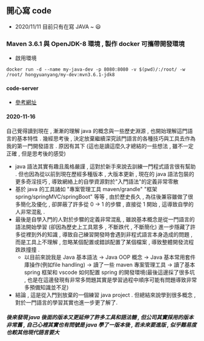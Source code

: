 ## 開心寫 code
- 2020/11/11 目前只有在寫 JAVA ~ :smiley:

### Maven 3.6.1 與 OpenJDK-8 環境 , 製作 docker 可攜帶開發環境
- 啟用環境
```
docker run -d --name my-java-dev -p 8080:8080 -v $(pwd)/:/root/ -w /root/ hongyuanyang/my-dev:mvn3.6.1-jdk8
```
#### code-server
- [參考網址](https://github.com/cdr/code-server)

#### 2020-11-16
自己覺得讀到現在 , 漸漸的理解 java 的概念與一些歷史淵源 , 也開始理解這門語言的基本特性 . 
幾經思考後 , 決定放棄繼續深究該門語言的各種技巧與工具去作為我的第一門開發語言 .
原因有其下 (這也是讀這麼久才總結的一些想法 , 雖不一定正確 , 但是思考後的感受)
- java 語法其實有趣且風格嚴謹 , 這對於新手來說去訓練一門程式語言很有幫助 . 但也因為從以前到現在歷經多種版本 , 大版本更新 , 現在的 java 語法包裝的更多奇淫技巧 , 導致網絡上的自學資源對於"入門語法"的定義非常零散
- 基於 java 的工具諸如 "專案管理工具 maven/grandle" "框架 spring/springMVC/springBoot" 等等 , 由於歷史長久 , 為往後兼容雖做了很多簡化及優化 , 卻屏蔽了許多從 0 -> 1 的步驟 , 直接從 1 開始 , 這導致自學的人非常混亂 .
- 最後是自學入門的人對於步驟的定義非常混亂 , 雖說基本概念是從一門語言的語法開始學習 (卻因為歷史上工具眾多 , 不斷跌代 , 不斷簡化) 進一步隱藏了許多從裡到外的知識 , 導致自己練習開發時會遇到非程式語言本身造成的問題 , 而是工具上不理解 , 忽略某個配置或錯誤配置了某個檔案 , 導致整體開發流程跌跌撞撞 .
    - 以目前來說我是 Java 基本語法 -> Java OOP 概念 -> Java 基本常用套件庫操作(例如file handling) -> 讀了一些 maven 專案管理工具 -> 讀了基本 spring 框架和 vscode 如何配置 spring 的開發環境(最後這邊採了很多坑 , 也是在這邊發現有非常多問題其實是學習過程中順序可能有問題導致非常多預備知識並不足)
- 結論 , 這是從入門到放棄的一個練習 java project . 但總結來說學到很多概念 , 對於一門語言的學習其實也進一步更了解了.

##### 後來發現 java 後面的版本又更延伸了許多工具和語法糖 , 但公司其實採用的版本非常舊 , 自己心裡其實也有問號是 java 學了一版本後 , 若未來要進版 , 似乎難易度也較其他現代語言要大